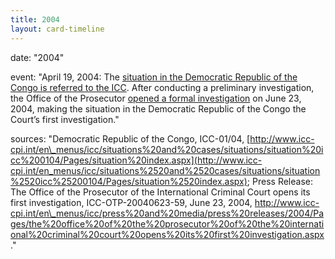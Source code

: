 ```yaml
---
title: 2004
layout: card-timeline
---
```

 date: "2004"
 
 event: "April 19, 2004: The [situation in the Democratic Republic of the Congo is referred to the ICC](http://www.icc-cpi.int/en_menus/icc/press%2520and%2520media/press%2520releases/2004/Pages/prosecutor%2520receives%2520referral%2520of%2520the%2520situation%2520in%2520the%2520democratic%2520republic%2520of%2520congo.aspx). After conducting a preliminary investigation, the Office of the Prosecutor [opened a formal investigation](http://www.icc-cpi.int/en_menus/icc/press%2520and%2520media/press%2520releases/2004/Pages/the%2520office%2520of%2520the%2520prosecutor%2520of%2520the%2520international%2520criminal%2520court%2520opens%2520its%2520first%2520investigation.aspx) on June 23, 2004, making the situation in the Democratic Republic of the Congo the Court’s first investigation."

 sources: "Democratic Republic of the Congo, ICC-01/04, [http://www.icc-cpi.int/en\_menus/icc/situations%20and%20cases/situations/situation%20icc%200104/Pages/situation%20index.aspx](http://www.icc-cpi.int/en_menus/icc/situations%2520and%2520cases/situations/situation%2520icc%25200104/Pages/situation%2520index.aspx); Press Release: The Office of the Prosecutor of the International Criminal Court opens its first investigation, ICC-OTP-20040623-59, June 23, 2004, http://www.icc-cpi.int/en\_menus/icc/press%20and%20media/press%20releases/2004/Pages/the%20office%20of%20the%20prosecutor%20of%20the%20international%20criminal%20court%20opens%20its%20first%20investigation.aspx." 